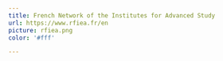 ```yaml
---
title: French Network of the Institutes for Advanced Study
url: https://www.rfiea.fr/en
picture: rfiea.png
color: '#fff'

---
```


